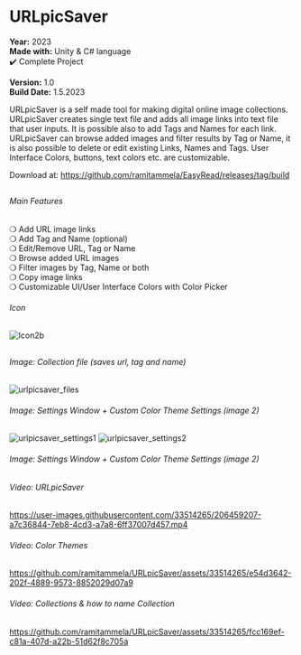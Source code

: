 # URLpicSaver
**Year:** 2023  
**Made with:** Unity & C# language  
✔️ Complete Project

**Version:** 1.0  
**Build Date:** 1.5.2023  

URLpicSaver is a self made tool for making digital online image collections. URLpicSaver creates single text file and adds all image links into text file that user inputs. It is possible also to add Tags and Names for each link. URLpicSaver can browse added images and filter results by Tag or Name, it is also possible to delete or edit existing Links, Names and Tags. User Interface Colors, buttons, text colors etc. are customizable.

Download at: https://github.com/ramitammela/EasyRead/releases/tag/build

##

###### Main Features  
❍ Add URL image links  
❍ Add Tag and Name (optional)  
❍ Edit/Remove URL, Tag or Name  
❍ Browse added URL images  
❍ Filter images by Tag, Name or both  
❍ Copy image links  
❍ Customizable UI/User Interface Colors with Color Picker 

###### Icon
![Icon2b](https://user-images.githubusercontent.com/33514265/235365633-1634b3c5-7c54-42db-9f35-00284d7997a0.png)

##



###### Image: Collection file (saves url, tag and name)
![urlpicsaver_files](https://github.com/ramitammela/URLpicSaver/assets/33514265/75df7774-9ccb-49c7-83c1-cbadeac11809)


###### Image: Settings Window + Custom Color Theme Settings (image 2)
![urlpicsaver_settings1](https://github.com/ramitammela/URLpicSaver/assets/33514265/448270df-c11f-477f-b480-c95fdcc765db)
![urlpicsaver_settings2](https://github.com/ramitammela/URLpicSaver/assets/33514265/96b604c0-8b7e-4d53-9cf1-b8492106fe3d)

###### Image: Settings Window + Custom Color Theme Settings (image 2)

##

###### Video: URLpicSaver
https://user-images.githubusercontent.com/33514265/206459207-a7c36844-7eb8-4cd3-a7a8-6ff37007d457.mp4

###### Video: Color Themes
https://github.com/ramitammela/URLpicSaver/assets/33514265/e54d3642-202f-4889-9573-8852029d07a9

###### Video: Collections & how to name Collection
https://github.com/ramitammela/URLpicSaver/assets/33514265/fcc169ef-c81a-407d-a22b-51d62f8c705a





